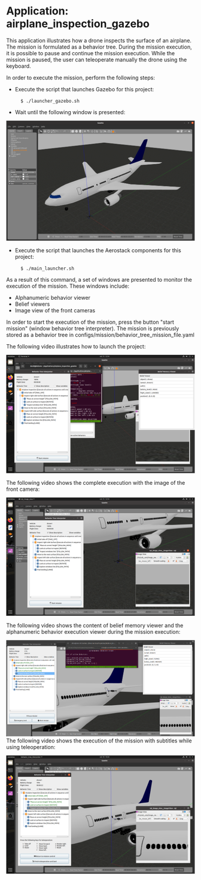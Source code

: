 # Application: airplane_inspection_gazebo

This application illustrates how a drone inspects the surface of an airplane. The mission is formulated as a behavior tree. During the mission execution, it is possible to pause and continue the mission execution. While the mission is paused, the user can teleoperate manually the drone using the keyboard.

In order to execute the mission, perform the following steps:

- Execute the script that launches Gazebo for this project:

        $ ./launcher_gazebo.sh

- Wait until the following window is presented:

<img src="https://raw.githubusercontent.com/aerostack/airplane_inspection_gazebo/v5-libeccio/doc/GazeboIsReady.png" width=600>

- Execute the script that launches the Aerostack components for this project:

        $ ./main_launcher.sh

As a result of this command, a set of windows are presented to monitor the execution of the mission. These windows include:
- Alphanumeric behavior viewer
- Belief viewers 
- Image view of the front cameras

In order to start the execution of the mission, press the button "start mission" (window behavior tree interpreter). The mission is previously stored as a behavior tree in configs/mission/behavior_tree_mission_file.yaml

The following video illustrates how to launch the project:

[![How To Launch](https://raw.githubusercontent.com/aerostack/airplane_inspection_gazebo/v5-libeccio/doc/HowToLaunch.png)](https://youtu.be/OPGyt3YJW8s)

The following video shows the complete execution with the image of the front camera:

[![Execution with Front Camera](https://raw.githubusercontent.com/aerostack/airplane_inspection_gazebo/v5-libeccio/doc/ExecutionWithFrontCamera.png)](https://youtu.be/ANI2XvHkpyg)

The following video shows the content of belief memory viewer and the alphanumeric behavior execution viewer during the mission execution:
  
[ ![Airplane inspection gazebo](https://github.com/aerostack/airplane_inspection_gazebo/blob/v5-libeccio/doc/airplane-execution-miniature.png)](https://www.youtube.com/watch?v=1wzX-PtO7rg)
The following video shows the execution of the mission with subtitles while using teleoperation:

[![Execution with Teleoperation](https://raw.githubusercontent.com/aerostack/airplane_inspection_gazebo/v5-libeccio/doc/ExecutionWithTeleoperation.png)](https://www.youtube.com/watch?v=J-uxiUibIOE)

